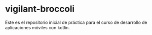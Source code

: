 # vigilant-broccoli

Este es el repositorio inicial de práctica para el curso de desarrollo de aplicaciones móviles con kotlin.
